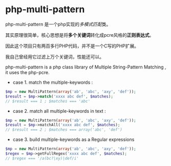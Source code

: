 php-multi-pattern
=================

php-multi-pattern 是一个php实现的*多模式匹配*类。

其实原理很简单，核心思想是将**多个关键词**转化成pcre风格的**正则表达式**。

因此这个项目只有两百多行PHP代码，并不是一个C写的PHP扩展。

我自己曾经用它过滤上万个关键词，性能还可以。

php-multi-pattern is a php class library of Multiple String-Pattern Matching , it uses the php-pcre.

- case 1. match the multiple-keywords :
```php
$mp = new MultiPattern(array('ab', 'abc', 'axy', 'def'));
$result = $mp->match('xxxx abc def', $matches);     
// $result === 1 ; $matches === 'abc'
```

- case 2. match all multiple-keywords in text :
```php
$mp = new MultiPattern(array('ab', 'abc', 'axy', 'def'));
$result = $mp->matchAll('xxxx abc def', $matches);     
// $result === 2 ; $matches === array('abc', 'def')
```
 
- case 3. build multiple-keywords as a Regular expressions
```php
$mp = new MultiPattern(array('ab', 'abc', 'axy', 'def'));
$regex = $mp->getFullRegex('xxxx abc def', $matches);     
// $regex === '/a(bc?|xy)|def/i'
```
